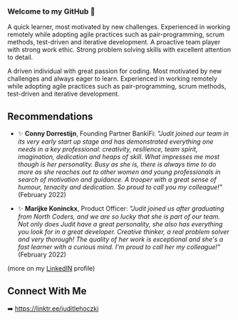 ### Welcome to my GitHub 👋

A quick learner, most motivated by new challenges. Experienced in working remotely while adopting agile practices such as pair-programming, scrum methods, test-driven and iterative development.
A proactive team player with strong work ethic.
Strong problem solving skills with excellent attention to detail.

A driven individual with great passion for coding. Most motivated by new challenges and always eager to learn. Experienced in working remotely while adopting agile practices such as pair-programming, scrum methods, test-driven and iterative development.

## Recommendations

- ✨ **Conny Dorrestijn**, Founding Partner BankiFi: *"Judit joined our team in its very early start up stage and has demonstrated everything one needs in a key professional: creativity, resilience, team spirit, imagination, dedication and heaps of skill. What impresses me most though is her personality. Busy as she is, there is always time to do more as she reaches out to other women and young professionals in search of motivation and guidance. A trooper with a great sense of humour, tenacity and dedication. So proud to call you my colleague!"* (February 2022)

- ✨ **Marijke Koninckx**, Product Officer: *"Judit joined us after graduating from North Coders, and we are so lucky that she is part of our team. Not only does Judit have a great personality, she also has everything you look for in a great developer. Creative thinker, a real problem solver and very thorough! The quality of her work is exceptional and she's a fast learner with a curious mind. I'm proud to call her my colleague!"* (February 2022)

(more on my [LinkedIN](https://www.linkedin.com/in/juditlehoczki/) profile)

## Connect With Me
➡️ https://linktr.ee/juditlehoczki
